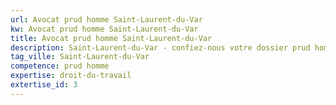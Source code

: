 ```yaml
---
url: Avocat prud homme Saint-Laurent-du-Var
kw: Avocat prud homme Saint-Laurent-du-Var
title: Avocat prud homme Saint-Laurent-du-Var
description: Saint-Laurent-du-Var - confiez-nous votre dossier prud homme
tag_ville: Saint-Laurent-du-Var
competence: prud homme
expertise: droit-du-travail
extertise_id: 3
---
```

